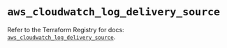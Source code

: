 # `aws_cloudwatch_log_delivery_source`

Refer to the Terraform Registry for docs: [`aws_cloudwatch_log_delivery_source`](https://registry.terraform.io/providers/hashicorp/aws/6.13.0/docs/resources/cloudwatch_log_delivery_source).
